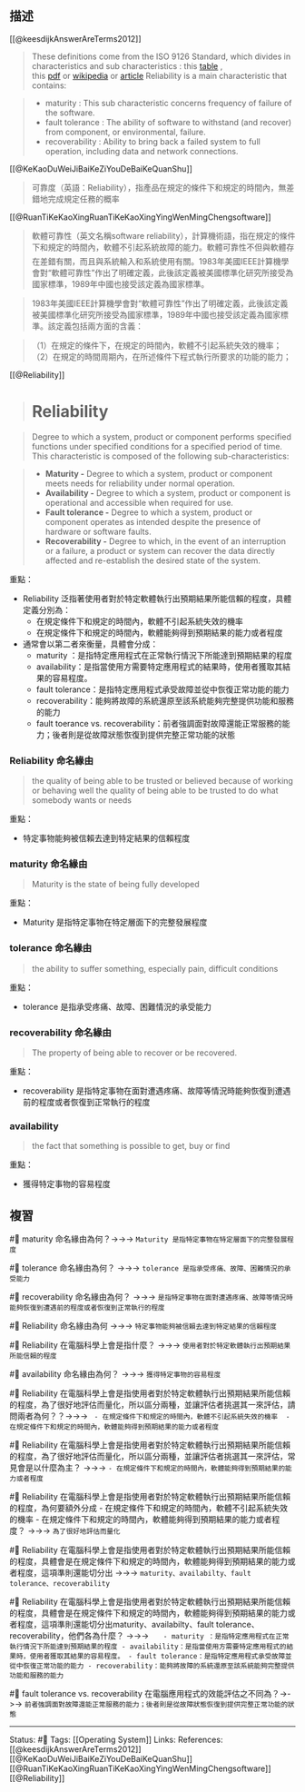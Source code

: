
## 描述

[[@keesdijkAnswerAreTerms2012]]
> These definitions come from the ISO 9126 Standard, which divides in characteristics and sub characteristics : this [table](http://www.sqa.net/iso9126.html) , this [pdf](http://www.essi.upc.edu/~webgessi/publicacions/SMEF%2704-ISO-QualityModels.pdf) or [wikipedia](http://en.wikipedia.org/wiki/ISO/IEC_9126) or [article](http://mileiko.com/requirements-types/non-functional-requirements/)
> Reliability is a main characteristic that contains:

> -   maturity : This sub characteristic concerns frequency of failure of the software.
> -   fault tolerance : The ability of software to withstand (and recover) from component, or environmental, failure.
> -   recoverability : Ability to bring back a failed system to full operation, including data and network connections.

[[@KeKaoDuWeiJiBaiKeZiYouDeBaiKeQuanShu]]
> 可靠度（英語：Reliability），指產品在規定的條件下和規定的時間內，無差錯地完成規定任務的概率

[[@RuanTiKeKaoXingRuanTiKeKaoXingYingWenMingChengsoftware]]
> 軟體可靠性（英文名稱software reliability），計算機術語，指在規定的條件下和規定的時間內，軟體不引起系統故障的能力。軟體可靠性不但與軟體存在差錯有關，而且與系統輸入和系統使用有關。1983年美國IEEE計算機學會對“軟體可靠性”作出了明確定義，此後該定義被美國標準化研究所接受為國家標準，1989年中國也接受該定義為國家標準。



> 1983年美國IEEE計算機學會對“軟體可靠性”作出了明確定義，此後該定義被美國標準化研究所接受為國家標準，1989年中國也接受該定義為國家標準。該定義包括兩方面的含義：

> （1）在規定的條件下，在規定的時間內，軟體不引起系統失效的機率；
> （2）在規定的時間周期內，在所述條件下程式執行所要求的功能的能力；

[[@Reliability]]
> # Reliability

> Degree to which a system, product or component performs specified functions under specified conditions for a specified period of time. This characteristic is composed of the following sub-characteristics:

> -   **Maturity -** Degree to which a system, product or component meets needs for reliability under normal operation.
>-   **Availability -** Degree to which a system, product or component is operational and accessible when required for use.
>-   **Fault tolerance -** Degree to which a system, product or component operates as intended despite the presence of hardware or software faults.
>-   **Recoverability -** Degree to which, in the event of an interruption or a failure, a product or system can recover the data directly affected and re-establish the desired state of the system.




重點：
- Reliability 泛指著使用者對於特定軟體執行出預期結果所能信賴的程度，具體定義分別為：
	- 在規定條件下和規定的時間內，軟體不引起系統失效的機率 
	- 在規定條件下和規定的時間內，軟體能夠得到預期結果的能力或者程度
- 通常會以第二者來衡量，具體會分成：
	- maturity ：是指特定應用程式在正常執行情況下所能達到預期結果的程度
	- availability：是指當使用方需要特定應用程式的結果時，使用者獲取其結果的容易程度。
	- fault tolerance：是指特定應用程式承受故障並從中恢復正常功能的能力
	- recoverability：能夠將故障的系統還原至該系統能夠完整提供功能和服務的能力
	- fault toerance vs. recoverability：前者強調面對故障還能正常服務的能力；後者則是從故障狀態恢復到提供完整正常功能的狀態
### Reliability 命名緣由

> the quality of being able to be trusted or believed because of working or behaving well 
> the quality of being able to be trusted to do what somebody wants or needs


重點：
- 特定事物能夠被信賴去達到特定結果的信賴程度

### maturity 命名緣由

> Maturity is the state of being fully developed

重點：
- Maturity 是指特定事物在特定層面下的完整發展程度

### tolerance 命名緣由

> the ability to suffer something, especially pain, difficult conditions

重點：
- tolerance 是指承受疼痛、故障、困難情況的承受能力


### recoverability 命名緣由

> The property of being able to recover or be recovered.

重點：
- recoverability 是指特定事物在面對遭遇疼痛、故障等情況時能夠恢復到遭遇前的程度或者恢復到正常執行的程度


### availability

> the fact that something is possible to get, buy or find

重點：
- 獲得特定事物的容易程度

## 複習

#🧠 maturity 命名緣由為何？->->-> `Maturity 是指特定事物在特定層面下的完整發展程度`
<!--SR:!2023-04-11,37,210-->

#🧠 tolerance 命名緣由為何？ ->->-> `tolerance 是指承受疼痛、故障、困難情況的承受能力`
<!--SR:!2023-07-11,118,250-->

#🧠 recoverability 命名緣由為何？ ->->-> `是指特定事物在面對遭遇疼痛、故障等情況時能夠恢復到遭遇前的程度或者恢復到正常執行的程度`
<!--SR:!2023-04-18,72,250-->

#🧠 Reliability 命名緣由為何 ->->-> `特定事物能夠被信賴去達到特定結果的信賴程度`
<!--SR:!2023-03-30,47,230-->

#🧠 Reliability 在電腦科學上會是指什麼？ ->->-> `使用者對於特定軟體執行出預期結果所能信賴的程度`
<!--SR:!2023-04-30,78,250-->

#🧠 availability 命名緣由為何？ ->->-> `獲得特定事物的容易程度`
<!--SR:!2023-06-03,87,230-->


#🧠 Reliability 在電腦科學上會是指使用者對於特定軟體執行出預期結果所能信賴的程度，為了很好地評估而量化，所以區分兩種，並讓評估者挑選其一來評估，請問兩者為何？？->->-> `	- 在規定條件下和規定的時間內，軟體不引起系統失效的機率  - 在規定條件下和規定的時間內，軟體能夠得到預期結果的能力或者程度`
<!--SR:!2023-04-27,65,230-->


#🧠 Reliability 在電腦科學上會是指使用者對於特定軟體執行出預期結果所能信賴的程度，為了很好地評估而量化，所以區分兩種，並讓評估者挑選其一來評估，常見會是以什麼為主？ ->->-> `- 在規定條件下和規定的時間內，軟體能夠得到預期結果的能力或者程度`
<!--SR:!2023-03-29,58,250-->

#🧠 Reliability 在電腦科學上會是指使用者對於特定軟體執行出預期結果所能信賴的程度，為何要額外分成	- 在規定條件下和規定的時間內，軟體不引起系統失效的機率  - 在規定條件下和規定的時間內，軟體能夠得到預期結果的能力或者程度？ ->->-> `為了很好地評估而量化`
<!--SR:!2023-04-26,75,250-->


#🧠 Reliability 在電腦科學上會是指使用者對於特定軟體執行出預期結果所能信賴的程度，具體會是在規定條件下和規定的時間內，軟體能夠得到預期結果的能力或者程度，這項準則還能切分出 ->->-> `maturity、availabilty、fault tolerance、recoverability`
<!--SR:!2023-04-24,74,250-->

#🧠 Reliability 在電腦科學上會是指使用者對於特定軟體執行出預期結果所能信賴的程度，具體會是在規定條件下和規定的時間內，軟體能夠得到預期結果的能力或者程度，這項準則還能切分出maturity、availabilty、fault tolerance、recoverability，他們各為什麼？ ->->-> `	- maturity ：是指特定應用程式在正常執行情況下所能達到預期結果的程度 - availability：是指當使用方需要特定應用程式的結果時，使用者獲取其結果的容易程度。 - fault tolerance：是指特定應用程式承受故障並從中恢復正常功能的能力 - recoverability：能夠將故障的系統還原至該系統能夠完整提供功能和服務的能力`
<!--SR:!2023-05-02,75,230-->

#🧠 fault tolerance vs. recoverability 在電腦應用程式的效能評估之不同為？->->-> `前者強調面對故障還能正常服務的能力；後者則是從故障狀態恢復到提供完整正常功能的狀態`
<!--SR:!2023-05-03,80,250-->










---
Status: #🌱 
Tags:
[[Operating System]]
Links:
References:
[[@keesdijkAnswerAreTerms2012]]
[[@KeKaoDuWeiJiBaiKeZiYouDeBaiKeQuanShu]][[@RuanTiKeKaoXingRuanTiKeKaoXingYingWenMingChengsoftware]]
[[@Reliability]]